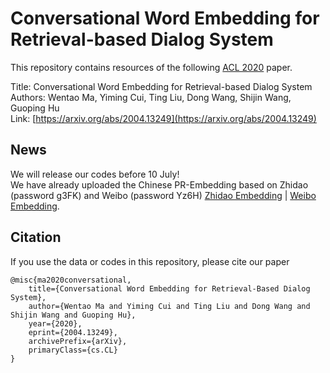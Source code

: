 # Conversational Word Embedding for Retrieval-based Dialog System
This repository contains resources of the following [ACL 2020](https://acl2020.org/) paper. 

Title: Conversational Word Embedding for Retrieval-based Dialog System  
Authors: Wentao Ma, Yiming Cui, Ting Liu, Dong Wang, Shijin Wang, Guoping Hu  
Link: [https://arxiv.org/abs/2004.13249](https://arxiv.org/abs/2004.13249)

## News
We will release our codes before 10 July!  
We have already uploaded the Chinese PR-Embedding based on Zhidao (password g3FK) and Weibo (password Yz6H) [Zhidao Embedding](http://pan.iflytek.com:80/link/AA19A09424DD80437F1A5E6C73F03A84) |
[Weibo Embedding](http://pan.iflytek.com:80/link/465C101719F25F89A472D4E6F7E51275).

## Citation
If you use the data or codes in this repository, please cite our paper
```
@misc{ma2020conversational,
    title={Conversational Word Embedding for Retrieval-Based Dialog System},
    author={Wentao Ma and Yiming Cui and Ting Liu and Dong Wang and Shijin Wang and Guoping Hu},
    year={2020},
    eprint={2004.13249},
    archivePrefix={arXiv},
    primaryClass={cs.CL}
}
